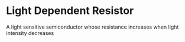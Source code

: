 # Light Dependent Resistor
A light sensitive semiconductor whose resistance increases when light intensity decreases